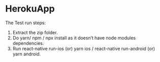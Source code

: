 # HerokuApp

The Test run steps:


1. Extract the zip folder.
2. Do yarn/ npm / npx install as it doesn’t have node modules dependencies.
3. Run react-native run-ios (or) yarn ios / react-native run-android (or) yarn android.
